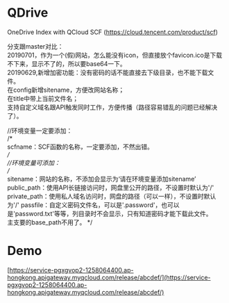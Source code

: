 # QDrive
OneDrive Index with QCloud SCF (https://cloud.tencent.com/product/scf)

分支跟master对比：  
20190701，作为一个(假)网站，怎么能没有icon，但直接放个favicon.ico是下载不下来，显示不了的，所以要base64一下。  
20190629,新增加密功能：没有密码的话不能直接去下级目录，也不能下载文件。  
在config新增sitename，方便改网站名称；  
在title中带上当前文件名；  
支持自定义域名跟API触发同时工作，方便传播（路径容易错乱的问题已经解决了）。  


//环境变量一定要添加：  
/*  
scfname：SCF函数的名称，一定要添加，不然出错。  
*/  
//环境变量可添加：  
/*  
sitename：网站的名称，不添加会显示为‘请在环境变量添加sitename’  
public_path：使用API长链接访问时，网盘里公开的路径，不设置时默认为'/'  
private_path：使用私人域名访问时，网盘的路径（可以一样），不设置时默认为'/' 
passfile：自定义密码文件名，可以是'.password'，也可以是'password.txt'等等，列目录时不会显示，只有知道密码才能下载此文件。  
主支要的base_path不用了。
*/  

# Demo

[https://service-pgxgvop2-1258064400.ap-hongkong.apigateway.myqcloud.com/release/abcdef/](https://service-pgxgvop2-1258064400.ap-hongkong.apigateway.myqcloud.com/release/abcdef/)
